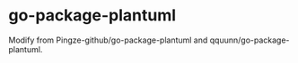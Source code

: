 # go-package-plantuml
Modify from Pingze-github/go-package-plantuml and qquunn/go-package-plantuml.
